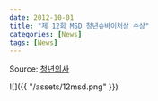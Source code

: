 ```yaml
---
date: 2012-10-01
title: "제 12회 MSD 청년슈바이처상 수상"
categories: [News]
tags: [News]
---
```


Source: [청년의사](http://www.docdocdoc.co.kr/news/articleView.html?idxno=121733)
 
![]({{ "/assets/12msd.png" }})
